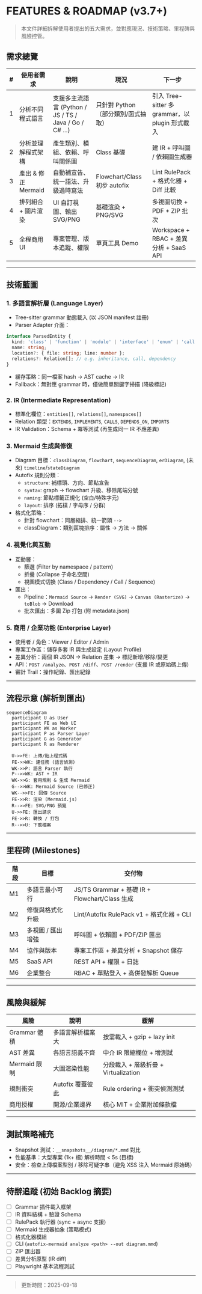 # FEATURES & ROADMAP (v3.7+)

> 本文件詳細拆解使用者提出的五大需求，並對應現況、技術策略、里程碑與風險控管。

## 需求總覽
| # | 使用者需求 | 說明 | 現況 | 下一步 |
|---|------------|------|------|--------|
| 1 | 分析不同程式語言 | 支援多主流語言 (Python / JS / TS / Java / Go / C# ...) | 只針對 Python（部分類別/函式抽取） | 引入 Tree-sitter 多 grammar，以 plugin 形式載入 |
| 2 | 分析並理解程式架構 | 產生類別、模組、依賴、呼叫關係圖 | Class 基礎 | 建 IR + 呼叫圖 / 依賴圖生成器 |
| 3 | 產出 & 修正 Mermaid | 自動補宣告、統一語法、升級過時寫法 | Flowchart/Class 初步 autofix | Lint RulePack + 格式化器 + Diff 比較 |
| 4 | 排列組合 + 圖片渲染 | UI 自訂視圖、輸出 SVG/PNG | 基礎渲染 + PNG/SVG | 多視圖切換 + PDF + ZIP 批次 |
| 5 | 全程商用 UI | 專案管理、版本追蹤、權限 | 單頁工具 Demo | Workspace + RBAC + 差異分析 + SaaS API |

---

## 技術藍圖

### 1. 多語言解析層 (Language Layer)
- Tree-sitter grammar 動態載入 (以 JSON manifest 註冊)
- Parser Adapter 介面：
```ts
interface ParsedEntity {
  kind: 'class' | 'function' | 'module' | 'interface' | 'enum' | 'call';
  name: string;
  location?: { file: string; line: number };
  relations?: Relation[]; // e.g. inheritance, call, dependency
}
```
- 緩存策略：同一檔案 hash → AST cache → IR
- Fallback：無對應 grammar 時，僅做簡單關鍵字掃描 (降級標記)

### 2. IR (Intermediate Representation)
- 標準化欄位：`entities[]`, `relations[]`, `namespaces[]`
- Relation 類型：`EXTENDS`, `IMPLEMENTS`, `CALLS`, `DEPENDS_ON`, `IMPORTS`
- IR Validation：Schema + 冪等測試 (再生成同一 IR 不應差異)

### 3. Mermaid 生成與修復
- Diagram 目標：`classDiagram`, `flowchart`, `sequenceDiagram`, `erDiagram`, (未來) `timeline`/`stateDiagram`
- Autofix 規則分類：
  - `structure`: 補標頭、方向、節點宣告
  - `syntax`: graph → flowchart 升級、移除尾端分號
  - `naming`: 節點標籤正規化 (空白/特殊字元)
  - `layout`: 排序 (拓樸 / 字母序 / 分群)
- 格式化策略：
  - 針對 flowchart：同層縮排、統一箭頭 `-->`
  - classDiagram：類別區塊排序：屬性 → 方法 → 關係

### 4. 視覺化與互動
- 互動層：
  - 篩選 (Filter by namespace / pattern)
  - 折疊 (Collapse 子命名空間)
  - 視圖模式切換 (Class / Dependency / Call / Sequence)
- 匯出：
  - Pipeline：`Mermaid Source` → `Render (SVG)` → `Canvas (Rasterize)` → `toBlob` → Download
  - 批次匯出：多圖 Zip 打包 (附 metadata.json)

### 5. 商用 / 企業功能 (Enterprise Layer)
- 使用者 / 角色：Viewer / Editor / Admin
- 專案工作區：儲存多套 IR 與生成設定 (Layout Profile)
- 差異分析：兩個 IR JSON → Relation 差集 → 標記新增/移除/變更
- API：`POST /analyze`、`POST /diff`、`POST /render` (支援 IR 或原始碼上傳)
- 審計 Trail：操作紀錄、匯出紀錄

---

## 流程示意 (解析到匯出)
```mermaid
sequenceDiagram
  participant U as User
  participant FE as Web UI
  participant WK as Worker
  participant P as Parser Layer
  participant G as Generator
  participant R as Renderer

  U->>FE: 上傳/貼上程式碼
  FE->>WK: 建任務 (語言偵測)
  WK->>P: 語言 Parser 執行
  P-->>WK: AST + IR
  WK->>G: 套用規則 & 生成 Mermaid
  G-->>WK: Mermaid Source (已修正)
  WK-->>FE: 回傳 Source
  FE->>R: 渲染 (Mermaid.js)
  R-->>FE: SVG/PNG 預覽
  U->>FE: 匯出請求
  FE->>R: 轉換 / 打包
  R-->>U: 下載檔案
```

---

## 里程碑 (Milestones)
| 階段 | 目標 | 交付物 |
|------|------|--------|
| M1 | 多語言最小可行 | JS/TS Grammar + 基礎 IR + Flowchart/Class 生成 |
| M2 | 修復與格式化升級 | Lint/Autofix RulePack v1 + 格式化器 + CLI |
| M3 | 多視圖 / 匯出增強 | 呼叫圖 + 依賴圖 + PDF/ZIP 匯出 |
| M4 | 協作與版本 | 專案工作區 + 差異分析 + Snapshot 儲存 |
| M5 | SaaS API | REST API + 權限 + 日誌 |
| M6 | 企業整合 | RBAC + 單點登入 + 高併發解析 Queue |

---

## 風險與緩解
| 風險 | 說明 | 緩解 |
|------|------|------|
| Grammar 體積 | 多語言解析檔案大 | 按需載入 + gzip + lazy init |
| AST 差異 | 各語言語義不齊 | 中介 IR 限縮欄位 + 增測試 |
| Mermaid 限制 | 大圖渲染性能 | 分段載入 + 層級折疊 + Virtualization |
| 規則衝突 | Autofix 覆蓋彼此 | Rule ordering + 衝突偵測測試 |
| 商用授權 | 開源/企業邊界 | 核心 MIT + 企業附加條款檔 |

---

## 測試策略補充
- Snapshot 測試：`__snapshots__/diagram/*.mmd` 對比
- 性能基準：大型專案 (1k+ 檔) 解析時間 < 5s (目標)
- 安全：檢查上傳檔案型別 / 移除可疑字串（避免 XSS 注入 Mermaid 原始碼）

---

## 待辦追蹤 (初始 Backlog 摘要)
- [ ] Grammar 插件載入框架
- [ ] IR 資料結構 + 驗證 Schema
- [ ] RulePack 執行器 (sync + async 支援)
- [ ] Mermaid 生成器抽象 (策略模式)
- [ ] 格式化器模組
- [ ] CLI (`autofix-mermaid analyze <path> --out diagram.mmd`)
- [ ] ZIP 匯出器
- [ ] 差異分析原型 (IR diff)
- [ ] Playwright 基本流程測試

---

> 更新時間：2025-09-18
